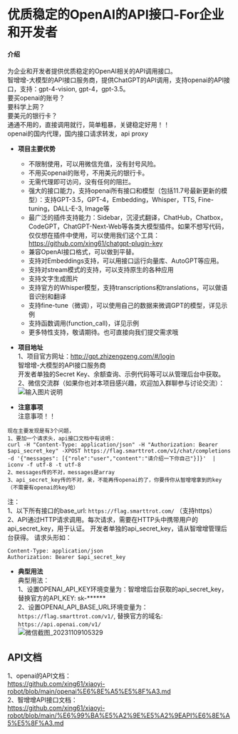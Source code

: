 # 优质稳定的OpenAI的API接口-For企业和开发者

#### 介绍
为企业和开发者提供优质稳定的OpenAI相关的API调用接口。    
智增增-大模型的API接口服务商，提供ChatGPT的API调用，支持openai的API接口，支持：gpt-4-vision, gpt-4，gpt-3.5。          
要买openai的账号？   
要科学上网？  
要美元的银行卡？  
通通不用的，直接调用就行，简单粗暴，关键稳定好用！！  
openai的国内代理，国内接口请求转发，api proxy        

- **项目主要优势**  
  * 不限制使用，可以用微信充值，没有封号风险。
  * 不用买openai的账号，不用美元的银行卡。 
  * 无需代理即可访问，没有任何的阻拦。  
  * 强大的接口能力，支持openai所有接口和模型（包括11.7号最新更新的模型）：支持GPT-3.5，GPT-4，Embedding，Whisper，TTS, Fine-tuning，DALL-E-3, Image等    
  * 最广泛的插件支持能力：Sidebar，沉浸式翻译，ChatHub，Chatbox，CodeGPT，ChatGPT-Next-Web等各类大模型插件。如果不想写代码，仅仅想在插件中使用，可以使用我们这个工具：https://github.com/xing61/chatgpt-plugin-key   
  * 兼容OpenAI接口格式，可以做到平替。   
  * 支持对Embeddings支持，可以用接口运行向量库、AutoGPT等应用。  
  * 支持对stream模式的支持，可以支持原生的各种应用   
  * 支持文字生成图片   
  * 支持官方的Whisper模型，支持transcriptions和translations，可以做语音识别和翻译   
  * 支持fine-tune（微调），可以使用自己的数据来微调GPT的模型，详见示例
  * 支持函数调用(function_call)，详见示例 
  * 更多特性支持，敬请期待。也可直接向我们提交需求哦  

- **项目地址**   
1、项目官方网址：http://gpt.zhizengzeng.com/#/login   
   智增增-大模型的API接口服务商   
   开发者单独的Secret Key、余额查询、示例代码等可以从管理后台中获取。        
2、微信交流群（如果你也对本项目感兴趣，欢迎加入群聊参与讨论交流）：    
![输入图片说明](https://flag.smarttrot.com/api_qunliao1.png)   
        
 
- **注意事项**   
注意事项！！ 
``` 
现在主要发现是有3个问题，  
1、要加一个请求头，api接口文档中有说明：
curl -H "Content-Type: application/json" -H "Authorization: Bearer $api_secret_key" -XPOST https://flag.smarttrot.com/v1/chat/completions -d '{"messages": [{"role":"user","content":"请介绍一下你自己"}]}'  | iconv -f utf-8 -t utf-8  
2、messages传的不对，messages是array
3、api_secret_key传的不对，亲，不能再传openai的了，你要传你从智增增拿到的key（不需要有openai的key哈）       
```
注：<br>
1、以下所有接口的base_url: `https://flag.smarttrot.com/` （支持https）<br>
2、API通过HTTP请求调用。每次请求，需要在HTTP头中携带用户的api_secret_key，用于认证。 开发者单独的api_secret_key，请从智增增管理后台获得。 
请求头形如：  
```
Content-Type: application/json
Authorization: Bearer $api_secret_key
```
- **典型用法**    
典型用法：<br>
1、设置OPENAI_API_KEY环境变量为：智增增后台获取的api_secret_key，替换官方的API_KEY: sk-****** <br>
2、设置OPENAI_API_BASE_URL环境变量为：`https://flag.smarttrot.com/v1/`,  替换官方的域名:  `https://api.openai.com/v1/` <br>
![微信截图_20231109105329](https://github.com/xing61/xiaoyi-robot/assets/38256442/bfb8cbb5-c600-49eb-92eb-96c014ec3e37)


## API文档 ## 
1、openai的API文档：<br>
https://github.com/xing61/xiaoyi-robot/blob/main/openai%E6%8E%A5%E5%8F%A3.md <br>
2、智增增API接口文档：<br>
https://github.com/xing61/xiaoyi-robot/blob/main/%E6%99%BA%E5%A2%9E%E5%A2%9EAPI%E6%8E%A5%E5%8F%A3.md <br>
